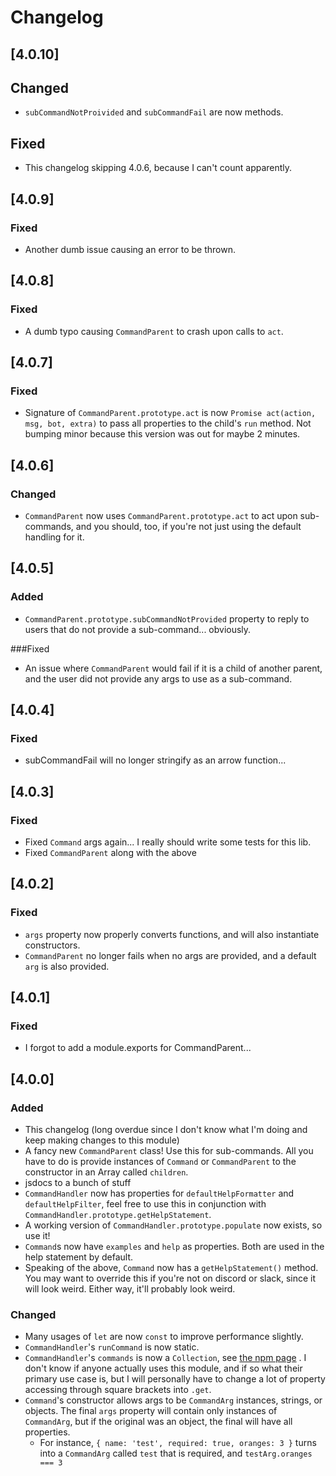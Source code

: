 # Changelog

## [4.0.10]
## Changed
- `subCommandNotProivided` and `subCommandFail` are now methods.

## Fixed
- This changelog skipping 4.0.6, because I can't count apparently.

## [4.0.9]
### Fixed
- Another dumb issue causing an error to be thrown.

## [4.0.8]
### Fixed
- A dumb typo causing `CommandParent` to crash upon calls to `act`.

## [4.0.7] 
### Fixed
- Signature of `CommandParent.prototype.act` is now `Promise act(action, msg, bot, extra)` to pass all properties to the child's `run` method. Not bumping minor because this version was out for maybe 2 minutes.

## [4.0.6]
### Changed
- `CommandParent` now uses `CommandParent.prototype.act` to act upon sub-commands, and you should, too, if you're not just using the default handling for it.

## [4.0.5]
### Added
- `CommandParent.prototype.subCommandNotProvided` property to reply to users that do not provide a sub-command... obviously.

###Fixed

- An issue where `CommandParent` would fail if it is a child of another parent, and the user did not provide any args to use as a sub-command.

## [4.0.4] 
### Fixed
- subCommandFail will no longer stringify as an arrow function...

## [4.0.3]
### Fixed
- Fixed `Command` args again... I really should write some tests for this lib.
- Fixed `CommandParent` along with the above

## [4.0.2]
### Fixed

- `args` property now properly converts functions, and will also instantiate constructors.
- `CommandParent` no longer fails when no args are provided, and a default `arg` is also provided.

## [4.0.1]
### Fixed
- I forgot to add a module.exports for CommandParent...

## [4.0.0]
### Added

- This changelog (long overdue since I don't know what I'm doing and keep making changes to this module)
- A fancy new `CommandParent` class! Use this for sub-commands. All you have to do is provide instances of `Command` or `CommandParent` to the constructor in an Array called `children`.
- jsdocs to a bunch of stuff
- `CommandHandler` now has properties for `defaultHelpFormatter` and `defaultHelpFilter`, feel free to use this in conjunction with `CommandHandler.prototype.getHelpStatement`.
- A working version of `CommandHandler.prototype.populate` now exists, so use it!
- `Command`s now have `examples` and `help` as properties. Both are used in the help statement by default.
- Speaking of the above, `Command` now has a `getHelpStatement()` method. You may want to override this if you're not on discord or slack, since it will look weird. Either way, it'll probably look weird.

### Changed

- Many usages of `let` are now `const` to improve performance slightly.
- `CommandHandler`'s `runCommand` is now static. 
- `CommandHandler`'s `commands` is now a `Collection`, see [the npm page](http://npmjs.com/package/djs-collection) . I don't know if anyone actually uses this module, and if so what their primary use case is, but I will personally have to change a lot of property accessing through square brackets into `.get`.
- `Command`'s constructor allows args to be `CommandArg` instances, strings, or objects. The final `args` property will contain only instances of `CommandArg`, but if the original was an object, the final will have all properties. 
    - For instance, `{ name: 'test', required: true, oranges: 3 }` turns into a `CommandArg` called `test` that is required, and `testArg.oranges === 3`